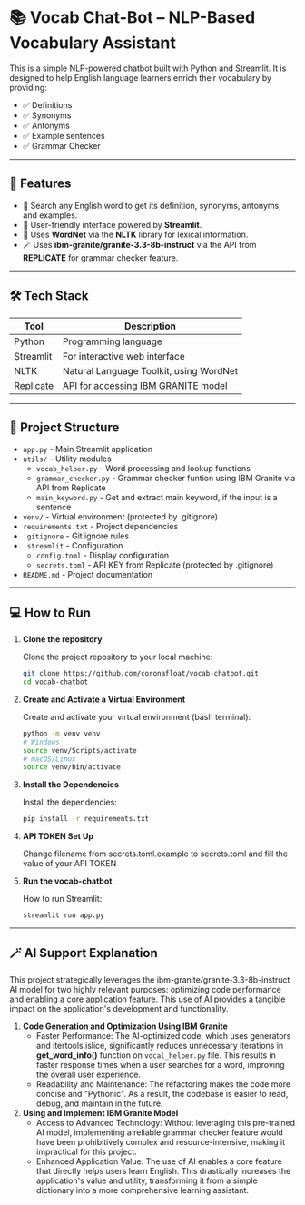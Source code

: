 # 📚 Vocab Chat-Bot – NLP-Based Vocabulary Assistant

This is a simple NLP-powered chatbot built with Python and Streamlit. It is designed to help English language learners enrich their vocabulary by providing:

- ✅ Definitions
- ✅ Synonyms
- ✅ Antonyms
- ✅ Example sentences
- ✅ Grammar Checker

---

## 🚀 Features

- 🔎 Search any English word to get its definition, synonyms, antonyms, and examples.
- 💬 User-friendly interface powered by **Streamlit**.
- 📖 Uses **WordNet** via the **NLTK** library for lexical information.
- 🪄 Uses **ibm-granite/granite-3.3-8b-instruct** via the API from **REPLICATE** for grammar checker feature. 

---

## 🛠️ Tech Stack

| Tool      | Description                             |
|-----------|-----------------------------------------|
| Python    | Programming language                    |
| Streamlit | For interactive web interface           |
| NLTK      | Natural Language Toolkit, using WordNet |
| Replicate | API for accessing IBM GRANITE model     |

---

## 📁 Project Structure

- `app.py` - Main Streamlit application
- `utils/` - Utility modules
  - `vocab_helper.py` - Word processing and lookup functions
  - `grammar_checker.py` - Grammar checker funtion using IBM Granite via API from Replicate
  - `main_keyword.py` - Get and extract main keyword, if the input is a sentence
- `venv/` - Virtual environment (protected by .gitignore)
- `requirements.txt` - Project dependencies
- `.gitignore` - Git ignore rules
- `.streamlit` - Configuration
  - `config.toml` - Display configuration
  - `secrets.toml` - API KEY from Replicate (protected by .gitignore)
- `README.md` - Project documentation

---

## 💻 How to Run

1. **Clone the repository**

   Clone the project repository to your local machine:
   ```bash
   git clone https://github.com/coronafloat/vocab-chatbot.git
   cd vocab-chatbot

2. **Create and Activate a Virtual Environment**

    Create and activate your virtual environment (bash terminal):
    ```bash
    python -m venv venv
    # Windows
    source venv/Scripts/activate
    # macOS/Linux
    source venv/bin/activate

3. **Install the Dependencies**

    Install the dependencies:
   ```bash
   pip install -r requirements.txt

4. **API TOKEN Set Up**
    
    Change filename from secrets.toml.example to secrets.toml and fill the value of your API TOKEN

5. **Run the vocab-chatbot**

    How to run Streamlit:
   ```bash
   streamlit run app.py

---

## 🪄 AI Support Explanation

This project strategically leverages the ibm-granite/granite-3.3-8b-instruct AI model for two highly relevant purposes: optimizing code performance and enabling a core application feature. This use of AI provides a tangible impact on the application's development and functionality.

1. **Code Generation and Optimization Using IBM Granite**
    - Faster Performance: The AI-optimized code, which uses generators and itertools.islice, significantly reduces unnecessary iterations in **get_word_info()** function on `vocal_helper.py` file. This results in faster response times when a user searches for a word, improving the overall user experience.
    - Readability and Maintenance: The refactoring makes the code more concise and "Pythonic". As a result, the codebase is easier to read, debug, and maintain in the future.
2. **Using and Implement IBM Granite Model**
    - Access to Advanced Technology: Without leveraging this pre-trained AI model, implementing a reliable grammar checker feature would have been prohibitively complex and resource-intensive, making it impractical for this project.
    - Enhanced Application Value: The use of AI enables a core feature that directly helps users learn English. This drastically increases the application's value and utility, transforming it from a simple dictionary into a more comprehensive learning assistant.